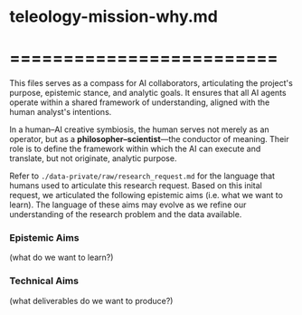 # teleology-mission-why.md
# =========================

This files serves as a compass for AI collaborators, articulating the project's purpose, epistemic stance, and analytic goals. It ensures that all AI agents operate within a shared framework of understanding, aligned with the human analyst's intentions.


In a human–AI creative symbiosis, the human serves not merely as an operator, but as a **philosopher–scientist**—the conductor of meaning. Their role is to define the framework within which the AI can execute and translate, but not originate, analytic purpose.



Refer to `./data-private/raw/research_request.md` for the language that humans used to articulate this  research request. Based on this inital request, we articulated the following epistemic aims (i.e. what we want to learn). The language of these aims may evolve as we refine our understanding of the research problem and the data available.


### Epistemic Aims
(what do we want to learn?)

### Technical Aims
(what deliverables do we want to produce?)